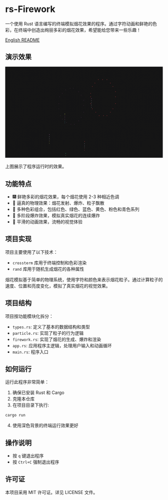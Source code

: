 # rs-Firework

一个使用 Rust 语言编写的终端模拟烟花效果的程序。通过字符动画和鲜艳的色彩，在终端中创造出绚丽多彩的烟花效果，希望能给您带来一些乐趣！

[English README](./README_EN.md)

## 演示效果

![烟花演示](./assets/firework.gif)

上图展示了程序运行时的效果。

## 功能特点

-   🎆 鲜艳多彩的烟花效果，每个烟花使用 2-3 种相近色调
-   🎇 逼真的物理效果：烟花发射、爆炸、粒子飘散
-   🌈 多种色彩组合，包括红色、绿色、蓝色、黄色、粉色和青色系列
-   🔄 多阶段爆炸效果，模拟真实烟花的连续爆炸
-   🚀 平滑的动画效果，流畅的视觉体验

## 项目实现

项目主要使用了以下技术：

-   `crossterm` 库用于终端控制和色彩渲染
-   `rand` 库用于随机生成烟花的各种属性

烟花模拟基于简单的物理系统，使用字符和颜色来表示烟花粒子。通过计算粒子的速度、位置和亮度变化，模拟了真实烟花的视觉效果。

## 项目结构

项目按功能模块化拆分：

-   `types.rs`: 定义了基本的数据结构和类型
-   `particle.rs`: 实现了粒子的行为逻辑
-   `firework.rs`: 实现了烟花的生成、爆炸和渲染
-   `app.rs`: 应用程序主逻辑，处理用户输入和动画循环
-   `main.rs`: 程序入口

## 如何运行

运行此程序非常简单：

1. 确保已安装 Rust 和 Cargo
2. 克隆本仓库
3. 在项目目录下执行:

```bash
cargo run
```

4. 使用深色背景的终端运行效果更好

## 操作说明

-   按 `q` 键退出程序
-   按 `Ctrl+C` 强制退出程序

## 许可证

本项目采用 MIT 许可证。详见 LICENSE 文件。
